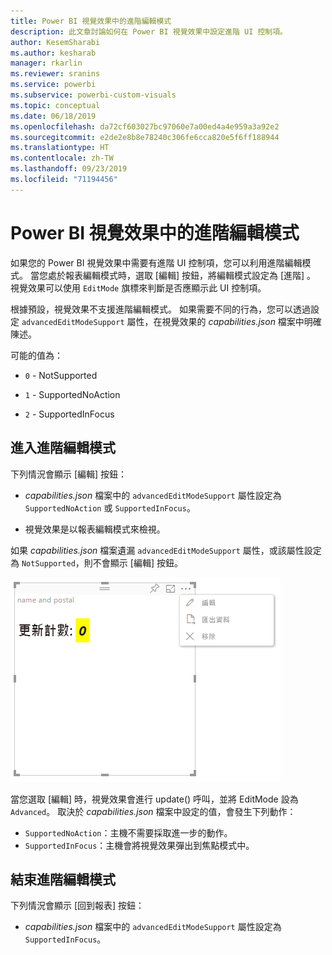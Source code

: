```yaml
---
title: Power BI 視覺效果中的進階編輯模式
description: 此文章討論如何在 Power BI 視覺效果中設定進階 UI 控制項。
author: KesemSharabi
ms.author: kesharab
manager: rkarlin
ms.reviewer: sranins
ms.service: powerbi
ms.subservice: powerbi-custom-visuals
ms.topic: conceptual
ms.date: 06/18/2019
ms.openlocfilehash: da72cf603027bc97060e7a00ed4a4e959a3a92e2
ms.sourcegitcommit: e2de2e8b8e78240c306fe6cca820e5f6ff188944
ms.translationtype: HT
ms.contentlocale: zh-TW
ms.lasthandoff: 09/23/2019
ms.locfileid: "71194456"
---
```

# <a name="advanced-edit-mode-in-power-bi-visuals"></a>Power BI 視覺效果中的進階編輯模式

如果您的 Power BI 視覺效果中需要有進階 UI 控制項，您可以利用進階編輯模式。 當您處於報表編輯模式時，選取 [編輯]  按鈕，將編輯模式設定為 [進階]  。 視覺效果可以使用 `EditMode` 旗標來判斷是否應顯示此 UI 控制項。

根據預設，視覺效果不支援進階編輯模式。 如果需要不同的行為，您可以透過設定 `advancedEditModeSupport` 屬性，在視覺效果的 *capabilities.json* 檔案中明確陳述。

可能的值為：

- `0` - NotSupported

- `1` - SupportedNoAction

- `2` - SupportedInFocus

## <a name="enter-advanced-edit-mode"></a>進入進階編輯模式

下列情況會顯示 [編輯]  按鈕：

* *capabilities.json* 檔案中的 `advancedEditModeSupport` 屬性設定為 `SupportedNoAction` 或 `SupportedInFocus`。

* 視覺效果是以報表編輯模式來檢視。

如果 *capabilities.json* 檔案遺漏 `advancedEditModeSupport` 屬性，或該屬性設定為 `NotSupported`，則不會顯示 [編輯]  按鈕。

![進入編輯模式](./media/edit-mode.png)

當您選取 [編輯]  時，視覺效果會進行 update() 呼叫，並將 EditMode 設為 `Advanced`。 取決於 *capabilities.json* 檔案中設定的值，會發生下列動作：

* `SupportedNoAction`：主機不需要採取進一步的動作。
* `SupportedInFocus`：主機會將視覺效果彈出到焦點模式中。

## <a name="exit-advanced-edit-mode"></a>結束進階編輯模式

下列情況會顯示 [回到報表]  按鈕：

* *capabilities.json* 檔案中的 `advancedEditModeSupport` 屬性設定為 `SupportedInFocus`。
